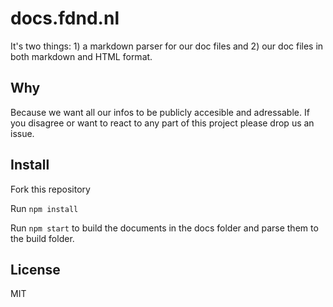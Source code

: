 # docs.fdnd.nl

It's two things: 1) a markdown parser for our doc files and 2) our doc files in both markdown and HTML format.

## Why

Because we want all our infos to be publicly accesible and adressable. If you disagree or want to react to any part of this project please drop us an issue.

## Install

Fork this repository

Run `npm install`

Run `npm start` to build the documents in the docs folder and parse them to the build folder.

## License

MIT
